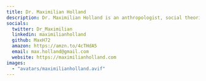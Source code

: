 ```yaml
---
title: Dr. Maximilian Holland
description: Dr. Maximilian Holland is an anthropologist, social theorist and international political economist, trying to ask questions and encourage critical thinking about social and environmental justice, sustainability and the human condition. He has lived and worked in Europe and Asia, and is currently based in Barcelona.
socials:
  twitter: Dr_Maximilian
  linkedin: maximilianholland
  github: MaxH72
  amazon: https://amzn.to/4cTHdA5
  email: max.holland@gmail.com
  website: https://maximilianholland.com
images:
  - "avatars/maximilianholland.avif"
---
```

